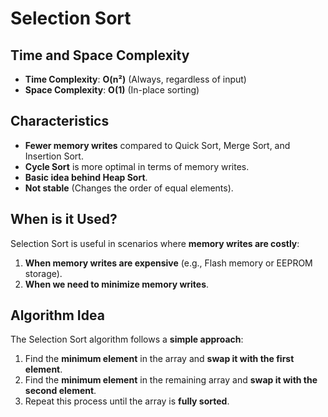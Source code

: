 # Selection Sort

## Time and Space Complexity

- **Time Complexity**: **O(n²)** (Always, regardless of input)
- **Space Complexity**: **O(1)** (In-place sorting)

## Characteristics

- **Fewer memory writes** compared to Quick Sort, Merge Sort, and Insertion Sort.
- **Cycle Sort** is more optimal in terms of memory writes.
- **Basic idea behind Heap Sort**.
- **Not stable** (Changes the order of equal elements).

## When is it Used?

Selection Sort is useful in scenarios where **memory writes are costly**:

1. **When memory writes are expensive** (e.g., Flash memory or EEPROM storage).
2. **When we need to minimize memory writes**.

## Algorithm Idea

The Selection Sort algorithm follows a **simple approach**:

1. Find the **minimum element** in the array and **swap it with the first element**.
2. Find the **minimum element** in the remaining array and **swap it with the second element**.
3. Repeat this process until the array is **fully sorted**.